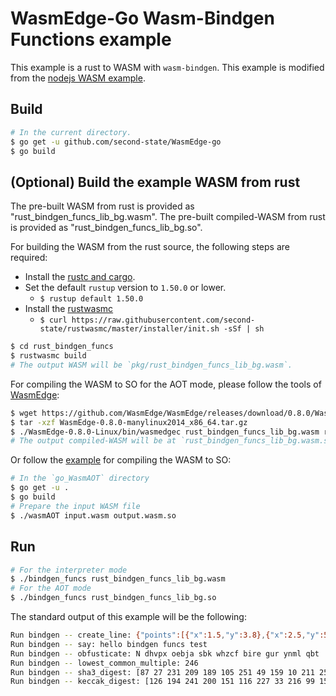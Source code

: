 # WasmEdge-Go Wasm-Bindgen Functions example

This example is a rust to WASM with `wasm-bindgen`. This example is modified from the [nodejs WASM example](https://github.com/second-state/wasm-learning/tree/master/nodejs/functions).

## Build

```bash
# In the current directory.
$ go get -u github.com/second-state/WasmEdge-go
$ go build
```

## (Optional) Build the example WASM from rust

The pre-built WASM from rust is provided as "rust_bindgen_funcs_lib_bg.wasm".
The pre-built compiled-WASM from rust is provided as "rust_bindgen_funcs_lib_bg.so".

For building the WASM from the rust source, the following steps are required:

* Install the [rustc and cargo](https://www.rust-lang.org/tools/install).
* Set the default `rustup` version to `1.50.0` or lower.
  * `$ rustup default 1.50.0`
* Install the [rustwasmc](https://github.com/second-state/rustwasmc)
  * `$ curl https://raw.githubusercontent.com/second-state/rustwasmc/master/installer/init.sh -sSf | sh`

```bash
$ cd rust_bindgen_funcs
$ rustwasmc build
# The output WASM will be `pkg/rust_bindgen_funcs_lib_bg.wasm`.
```

For compiling the WASM to SO for the AOT mode, please follow the tools of [WasmEdge](https://github.com/WasmEdge/WasmEdge):

```bash
$ wget https://github.com/WasmEdge/WasmEdge/releases/download/0.8.0/WasmEdge-0.8.0-manylinux2014_x86_64.tar.gz
$ tar -xzf WasmEdge-0.8.0-manylinux2014_x86_64.tar.gz
$ ./WasmEdge-0.8.0-Linux/bin/wasmedgec rust_bindgen_funcs_lib_bg.wasm rust_bindgen_funcs_lib_bg.wasm.so
# The output compiled-WASM will be at `rust_bindgen_funcs_lib_bg.wasm.so`.
```

Or follow the [example](https://github.com/second-state/WasmEdge-go-examples/tree/master/go_WasmAOT) for compiling the WASM to SO:

```bash
# In the `go_WasmAOT` directory
$ go get -u .
$ go build
# Prepare the input WASM file
$ ./wasmAOT input.wasm output.wasm.so
```

## Run

```bash
# For the interpreter mode
$ ./bindgen_funcs rust_bindgen_funcs_lib_bg.wasm
# For the AOT mode
$ ./bindgen_funcs rust_bindgen_funcs_lib_bg.so
```

The standard output of this example will be the following:

```bash
Run bindgen -- create_line: {"points":[{"x":1.5,"y":3.8},{"x":2.5,"y":5.8}],"valid":true,"length":2.2360682,"desc":"A thin red line"}
Run bindgen -- say: hello bindgen funcs test
Run bindgen -- obfusticate: N dhvpx oebja sbk whzcf bire gur ynml qbt
Run bindgen -- lowest_common_multiple: 246
Run bindgen -- sha3_digest: [87 27 231 209 189 105 251 49 159 10 211 250 15 159 154 181 43 218 26 141 56 199 25 45 60 10 20 163 54 211 195 203]
Run bindgen -- keccak_digest: [126 194 241 200 151 116 227 33 216 99 159 22 107 3 177 169 216 191 114 156 174 193 32 159 246 228 245 133 52 75 55 27]
```